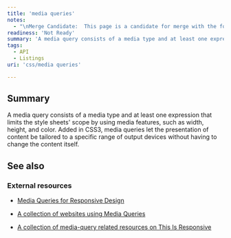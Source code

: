```yaml
---
title: 'media queries'
notes:
  - "\nMerge Candidate:  This page is a candidate for merge with the following pages: [[1]] \n\n\n\nAdd values, syntax, example, description, specifications, compatibility."
readiness: 'Not Ready'
summary: 'A media query consists of a media type and at least one expression that limits the style sheets'' scope by using media features, such as width, height, and color. Added in CSS3, media queries let the presentation of content be tailored to a specific range of output devices without having to change the content itself.'
tags:
  - API
  - Listings
uri: 'css/media queries'

---
```

## Summary

A media query consists of a media type and at least one expression that limits the style sheets' scope by using media features, such as width, height, and color. Added in CSS3, media queries let the presentation of content be tailored to a specific range of output devices without having to change the content itself.

## See also

### External resources

-   [Media Queries for Responsive Design](http://www.xpertdeveloper.com/2012/08/media-queries-for-responsive-design/)

-   [A collection of websites using Media Queries](http://mediaqueri.es/)

-   [A collection of media-query related resources on This Is Responsive](http://bradfrost.github.com/this-is-responsive/resources.html#media-queries)
